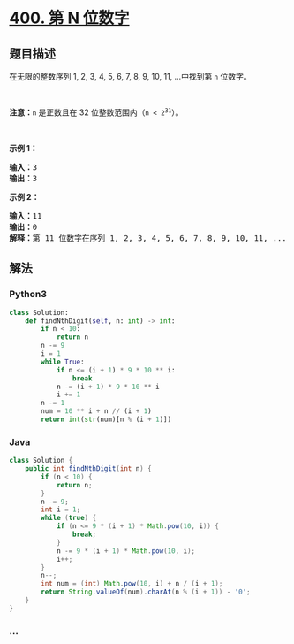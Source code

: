 # [400. 第 N 位数字](https://leetcode-cn.com/problems/nth-digit)



## 题目描述

<!-- 这里写题目描述 -->

<p>在无限的整数序列 1, 2, 3, 4, 5, 6, 7, 8, 9, 10, 11, ...中找到第 <code>n</code><em> </em>位数字。</p>

<p> </p>

<p><strong>注意：</strong><code>n</code><em> </em>是正数且在 32 位整数范围内（<code>n < 2<sup>31</sup></code>）。</p>

<p> </p>

<p><strong>示例 1：</strong></p>

<pre>
<strong>输入：</strong>3
<strong>输出：</strong>3
</pre>

<p><strong>示例 2：</strong></p>

<pre>
<strong>输入：</strong>11
<strong>输出：</strong>0
<strong>解释：</strong>第 11 位数字在序列 1, 2, 3, 4, 5, 6, 7, 8, 9, 10, 11, ... 里是 <strong>0 </strong>，它是 10 的一部分。
</pre>


## 解法

<!-- 这里可写通用的实现逻辑 -->

<!-- tabs:start -->

### **Python3**

<!-- 这里可写当前语言的特殊实现逻辑 -->

```python
class Solution:
    def findNthDigit(self, n: int) -> int:
        if n < 10:
            return n
        n -= 9
        i = 1
        while True:
            if n <= (i + 1) * 9 * 10 ** i:
                break
            n -= (i + 1) * 9 * 10 ** i
            i += 1
        n -= 1
        num = 10 ** i + n // (i + 1)
        return int(str(num)[n % (i + 1)])
```

### **Java**

<!-- 这里可写当前语言的特殊实现逻辑 -->

```java
class Solution {
    public int findNthDigit(int n) {
        if (n < 10) {
            return n;
        }
        n -= 9;
        int i = 1;
        while (true) {
            if (n <= 9 * (i + 1) * Math.pow(10, i)) {
                break;
            }
            n -= 9 * (i + 1) * Math.pow(10, i);
            i++;
        }
        n--;
        int num = (int) Math.pow(10, i) + n / (i + 1);
        return String.valueOf(num).charAt(n % (i + 1)) - '0';
    }
}
```

### **...**

```

```

<!-- tabs:end -->
